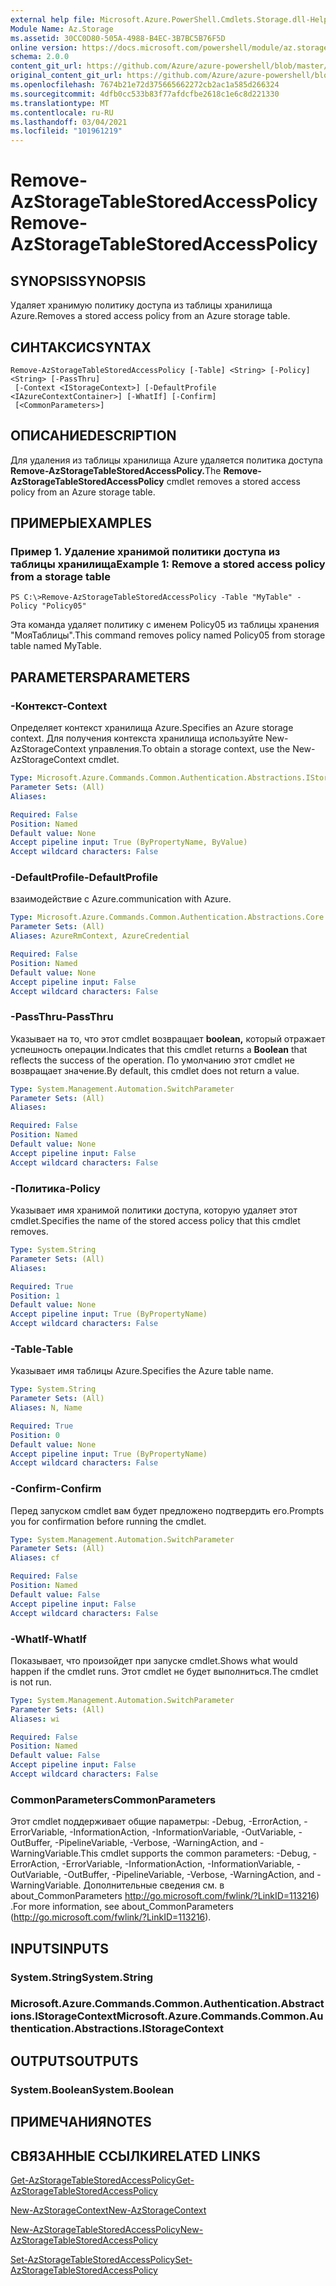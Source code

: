 ```yaml
---
external help file: Microsoft.Azure.PowerShell.Cmdlets.Storage.dll-Help.xml
Module Name: Az.Storage
ms.assetid: 30CC0D80-505A-4988-B4EC-3B7BC5B76F5D
online version: https://docs.microsoft.com/powershell/module/az.storage/remove-azstoragetablestoredaccesspolicy
schema: 2.0.0
content_git_url: https://github.com/Azure/azure-powershell/blob/master/src/Storage/Storage.Management/help/Remove-AzStorageTableStoredAccessPolicy.md
original_content_git_url: https://github.com/Azure/azure-powershell/blob/master/src/Storage/Storage.Management/help/Remove-AzStorageTableStoredAccessPolicy.md
ms.openlocfilehash: 7674b21e72d375665662272cb2ac1a585d266324
ms.sourcegitcommit: 4dfb0cc533b83f77afdcfbe2618c1e6c8d221330
ms.translationtype: MT
ms.contentlocale: ru-RU
ms.lasthandoff: 03/04/2021
ms.locfileid: "101961219"
---
```

# <span data-ttu-id="73d6b-101">Remove-AzStorageTableStoredAccessPolicy</span><span class="sxs-lookup"><span data-stu-id="73d6b-101">Remove-AzStorageTableStoredAccessPolicy</span></span>

## <span data-ttu-id="73d6b-102">SYNOPSIS</span><span class="sxs-lookup"><span data-stu-id="73d6b-102">SYNOPSIS</span></span>
<span data-ttu-id="73d6b-103">Удаляет хранимую политику доступа из таблицы хранилища Azure.</span><span class="sxs-lookup"><span data-stu-id="73d6b-103">Removes a stored access policy from an Azure storage table.</span></span>

## <span data-ttu-id="73d6b-104">СИНТАКСИС</span><span class="sxs-lookup"><span data-stu-id="73d6b-104">SYNTAX</span></span>

```
Remove-AzStorageTableStoredAccessPolicy [-Table] <String> [-Policy] <String> [-PassThru]
 [-Context <IStorageContext>] [-DefaultProfile <IAzureContextContainer>] [-WhatIf] [-Confirm]
 [<CommonParameters>]
```

## <span data-ttu-id="73d6b-105">ОПИСАНИЕ</span><span class="sxs-lookup"><span data-stu-id="73d6b-105">DESCRIPTION</span></span>
<span data-ttu-id="73d6b-106">Для удаления из таблицы хранилища Azure удаляется политика доступа **Remove-AzStorageTableStoredAccessPolicy.**</span><span class="sxs-lookup"><span data-stu-id="73d6b-106">The **Remove-AzStorageTableStoredAccessPolicy** cmdlet removes a stored access policy from an Azure storage table.</span></span>

## <span data-ttu-id="73d6b-107">ПРИМЕРЫ</span><span class="sxs-lookup"><span data-stu-id="73d6b-107">EXAMPLES</span></span>

### <span data-ttu-id="73d6b-108">Пример 1. Удаление хранимой политики доступа из таблицы хранилища</span><span class="sxs-lookup"><span data-stu-id="73d6b-108">Example 1: Remove a stored access policy from a storage table</span></span>
```
PS C:\>Remove-AzStorageTableStoredAccessPolicy -Table "MyTable" -Policy "Policy05"
```

<span data-ttu-id="73d6b-109">Эта команда удаляет политику с именем Policy05 из таблицы хранения "МояТаблицы".</span><span class="sxs-lookup"><span data-stu-id="73d6b-109">This command removes policy named Policy05 from storage table named MyTable.</span></span>

## <span data-ttu-id="73d6b-110">PARAMETERS</span><span class="sxs-lookup"><span data-stu-id="73d6b-110">PARAMETERS</span></span>

### <span data-ttu-id="73d6b-111">-Контекст</span><span class="sxs-lookup"><span data-stu-id="73d6b-111">-Context</span></span>
<span data-ttu-id="73d6b-112">Определяет контекст хранилища Azure.</span><span class="sxs-lookup"><span data-stu-id="73d6b-112">Specifies an Azure storage context.</span></span>
<span data-ttu-id="73d6b-113">Для получения контекста хранилища используйте New-AzStorageContext управления.</span><span class="sxs-lookup"><span data-stu-id="73d6b-113">To obtain a storage context, use the New-AzStorageContext cmdlet.</span></span>

```yaml
Type: Microsoft.Azure.Commands.Common.Authentication.Abstractions.IStorageContext
Parameter Sets: (All)
Aliases:

Required: False
Position: Named
Default value: None
Accept pipeline input: True (ByPropertyName, ByValue)
Accept wildcard characters: False
```

### <span data-ttu-id="73d6b-114">-DefaultProfile</span><span class="sxs-lookup"><span data-stu-id="73d6b-114">-DefaultProfile</span></span>
<span data-ttu-id="73d6b-115">взаимодействие с Azure.</span><span class="sxs-lookup"><span data-stu-id="73d6b-115">communication with Azure.</span></span>

```yaml
Type: Microsoft.Azure.Commands.Common.Authentication.Abstractions.Core.IAzureContextContainer
Parameter Sets: (All)
Aliases: AzureRmContext, AzureCredential

Required: False
Position: Named
Default value: None
Accept pipeline input: False
Accept wildcard characters: False
```

### <span data-ttu-id="73d6b-116">-PassThru</span><span class="sxs-lookup"><span data-stu-id="73d6b-116">-PassThru</span></span>
<span data-ttu-id="73d6b-117">Указывает на то, что этот cmdlet возвращает **boolean,** который отражает успешность операции.</span><span class="sxs-lookup"><span data-stu-id="73d6b-117">Indicates that this cmdlet returns a **Boolean** that reflects the success of the operation.</span></span>
<span data-ttu-id="73d6b-118">По умолчанию этот cmdlet не возвращает значение.</span><span class="sxs-lookup"><span data-stu-id="73d6b-118">By default, this cmdlet does not return a value.</span></span>

```yaml
Type: System.Management.Automation.SwitchParameter
Parameter Sets: (All)
Aliases:

Required: False
Position: Named
Default value: None
Accept pipeline input: False
Accept wildcard characters: False
```

### <span data-ttu-id="73d6b-119">-Политика</span><span class="sxs-lookup"><span data-stu-id="73d6b-119">-Policy</span></span>
<span data-ttu-id="73d6b-120">Указывает имя хранимой политики доступа, которую удаляет этот cmdlet.</span><span class="sxs-lookup"><span data-stu-id="73d6b-120">Specifies the name of the stored access policy that this cmdlet removes.</span></span>

```yaml
Type: System.String
Parameter Sets: (All)
Aliases:

Required: True
Position: 1
Default value: None
Accept pipeline input: True (ByPropertyName)
Accept wildcard characters: False
```

### <span data-ttu-id="73d6b-121">-Table</span><span class="sxs-lookup"><span data-stu-id="73d6b-121">-Table</span></span>
<span data-ttu-id="73d6b-122">Указывает имя таблицы Azure.</span><span class="sxs-lookup"><span data-stu-id="73d6b-122">Specifies the Azure table name.</span></span>

```yaml
Type: System.String
Parameter Sets: (All)
Aliases: N, Name

Required: True
Position: 0
Default value: None
Accept pipeline input: True (ByPropertyName)
Accept wildcard characters: False
```

### <span data-ttu-id="73d6b-123">-Confirm</span><span class="sxs-lookup"><span data-stu-id="73d6b-123">-Confirm</span></span>
<span data-ttu-id="73d6b-124">Перед запуском cmdlet вам будет предложено подтвердить его.</span><span class="sxs-lookup"><span data-stu-id="73d6b-124">Prompts you for confirmation before running the cmdlet.</span></span>

```yaml
Type: System.Management.Automation.SwitchParameter
Parameter Sets: (All)
Aliases: cf

Required: False
Position: Named
Default value: False
Accept pipeline input: False
Accept wildcard characters: False
```

### <span data-ttu-id="73d6b-125">-WhatIf</span><span class="sxs-lookup"><span data-stu-id="73d6b-125">-WhatIf</span></span>
<span data-ttu-id="73d6b-126">Показывает, что произойдет при запуске cmdlet.</span><span class="sxs-lookup"><span data-stu-id="73d6b-126">Shows what would happen if the cmdlet runs.</span></span>
<span data-ttu-id="73d6b-127">Этот cmdlet не будет выполниться.</span><span class="sxs-lookup"><span data-stu-id="73d6b-127">The cmdlet is not run.</span></span>

```yaml
Type: System.Management.Automation.SwitchParameter
Parameter Sets: (All)
Aliases: wi

Required: False
Position: Named
Default value: False
Accept pipeline input: False
Accept wildcard characters: False
```

### <span data-ttu-id="73d6b-128">CommonParameters</span><span class="sxs-lookup"><span data-stu-id="73d6b-128">CommonParameters</span></span>
<span data-ttu-id="73d6b-129">Этот cmdlet поддерживает общие параметры: -Debug, -ErrorAction, -ErrorVariable, -InformationAction, -InformationVariable, -OutVariable, -OutBuffer, -PipelineVariable, -Verbose, -WarningAction, and -WarningVariable.</span><span class="sxs-lookup"><span data-stu-id="73d6b-129">This cmdlet supports the common parameters: -Debug, -ErrorAction, -ErrorVariable, -InformationAction, -InformationVariable, -OutVariable, -OutBuffer, -PipelineVariable, -Verbose, -WarningAction, and -WarningVariable.</span></span> <span data-ttu-id="73d6b-130">Дополнительные сведения см. в about_CommonParameters http://go.microsoft.com/fwlink/?LinkID=113216) .</span><span class="sxs-lookup"><span data-stu-id="73d6b-130">For more information, see about_CommonParameters (http://go.microsoft.com/fwlink/?LinkID=113216).</span></span>

## <span data-ttu-id="73d6b-131">INPUTS</span><span class="sxs-lookup"><span data-stu-id="73d6b-131">INPUTS</span></span>

### <span data-ttu-id="73d6b-132">System.String</span><span class="sxs-lookup"><span data-stu-id="73d6b-132">System.String</span></span>

### <span data-ttu-id="73d6b-133">Microsoft.Azure.Commands.Common.Authentication.Abstractions.IStorageContext</span><span class="sxs-lookup"><span data-stu-id="73d6b-133">Microsoft.Azure.Commands.Common.Authentication.Abstractions.IStorageContext</span></span>

## <span data-ttu-id="73d6b-134">OUTPUTS</span><span class="sxs-lookup"><span data-stu-id="73d6b-134">OUTPUTS</span></span>

### <span data-ttu-id="73d6b-135">System.Boolean</span><span class="sxs-lookup"><span data-stu-id="73d6b-135">System.Boolean</span></span>

## <span data-ttu-id="73d6b-136">ПРИМЕЧАНИЯ</span><span class="sxs-lookup"><span data-stu-id="73d6b-136">NOTES</span></span>

## <span data-ttu-id="73d6b-137">СВЯЗАННЫЕ ССЫЛКИ</span><span class="sxs-lookup"><span data-stu-id="73d6b-137">RELATED LINKS</span></span>

[<span data-ttu-id="73d6b-138">Get-AzStorageTableStoredAccessPolicy</span><span class="sxs-lookup"><span data-stu-id="73d6b-138">Get-AzStorageTableStoredAccessPolicy</span></span>](./Get-AzStorageTableStoredAccessPolicy.md)

[<span data-ttu-id="73d6b-139">New-AzStorageContext</span><span class="sxs-lookup"><span data-stu-id="73d6b-139">New-AzStorageContext</span></span>](./New-AzStorageContext.md)

[<span data-ttu-id="73d6b-140">New-AzStorageTableStoredAccessPolicy</span><span class="sxs-lookup"><span data-stu-id="73d6b-140">New-AzStorageTableStoredAccessPolicy</span></span>](./New-AzStorageTableStoredAccessPolicy.md)

[<span data-ttu-id="73d6b-141">Set-AzStorageTableStoredAccessPolicy</span><span class="sxs-lookup"><span data-stu-id="73d6b-141">Set-AzStorageTableStoredAccessPolicy</span></span>](./Set-AzStorageTableStoredAccessPolicy.md)

